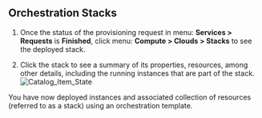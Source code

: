 ## Orchestration Stacks

1.  Once the status of the provisioning request in
    menu: **Services > Requests** is **Finished**, click
    menu: **Compute > Clouds > Stacks** to see the deployed stack.

2.  Click the stack to see a summary of its properties, resources, among
    other details, including the running instances that are part of the
    stack. ![Catalog\_Item\_State](../images/7180.png)

You have now deployed instances and associated collection of resources
(referred to as a stack) using an orchestration template.

